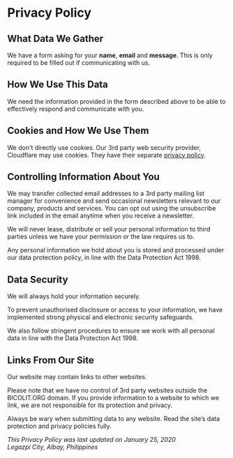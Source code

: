 # Privacy Policy

## What Data We Gather

We have a form asking for your **name**, **email** and **message**. This is only required to be filled out if communicating with us.

## How We Use This Data

We need the information provided in the form described above to be able to effectively respond and communicate with you.

## Cookies and How We Use Them

We don't directly use cookies. Our 3rd party web security provider, Cloudflare may use cookies. They have their separate [privacy policy](https://www.cloudflare.com/privacypolicy/).

## Controlling Information About You

We may transfer collected email addresses to a 3rd party mailing list manager for convenience and send occasional newsletters relevant to our company, products and services. You can opt out using the unsubscribe link included in the email anytime when you receive a newsletter.

We will never lease, distribute or sell your personal information to third parties unless we have your permission or the law requires us to.

Any personal information we hold about you is stored and processed under our data protection policy, in line with the Data Protection Act 1998.

## Data Security

We will always hold your information securely.

To prevent unauthorised disclosure or access to your information, we have implemented strong physical and electronic security safeguards.

We also follow stringent procedures to ensure we work with all personal data in line with the Data Protection Act 1998.

## Links From Our Site

Our website may contain links to other websites.

Please note that we have no control of 3rd party websites outside the BICOLIT.ORG domain. If you provide information to a website to which we link, we are not responsible for its protection and privacy.

Always be wary when submitting data to any website. Read the site’s data protection and privacy policies fully.

_This Privacy Policy was last updated on January 25, 2020_  
_Legazpi City, Albay, Philippines_
